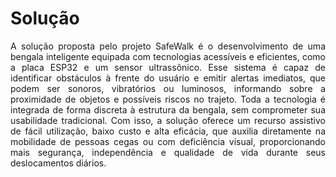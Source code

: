 # Solução

<p align="justify">A solução proposta pelo projeto SafeWalk é o desenvolvimento de uma bengala inteligente equipada com tecnologias acessíveis e eficientes, como a placa ESP32 e um sensor ultrassônico. Esse sistema é capaz de identificar obstáculos à frente do usuário e emitir alertas imediatos, que podem ser sonoros, vibratórios ou luminosos, informando sobre a proximidade de objetos e possíveis riscos no trajeto. Toda a tecnologia é integrada de forma discreta à estrutura da bengala, sem comprometer sua usabilidade tradicional. Com isso, a solução oferece um recurso assistivo de fácil utilização, baixo custo e alta eficácia, que auxilia diretamente na mobilidade de pessoas cegas ou com deficiência visual, proporcionando mais segurança, independência e qualidade de vida durante seus deslocamentos diários.
